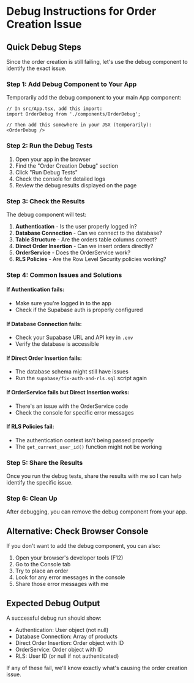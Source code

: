 # Debug Instructions for Order Creation Issue

## Quick Debug Steps

Since the order creation is still failing, let's use the debug component to identify the exact issue.

### Step 1: Add Debug Component to Your App

Temporarily add the debug component to your main App component:

```tsx
// In src/App.tsx, add this import:
import OrderDebug from './components/OrderDebug';

// Then add this somewhere in your JSX (temporarily):
<OrderDebug />
```

### Step 2: Run the Debug Tests

1. Open your app in the browser
2. Find the "Order Creation Debug" section
3. Click "Run Debug Tests"
4. Check the console for detailed logs
5. Review the debug results displayed on the page

### Step 3: Check the Results

The debug component will test:

1. **Authentication** - Is the user properly logged in?
2. **Database Connection** - Can we connect to the database?
3. **Table Structure** - Are the orders table columns correct?
4. **Direct Order Insertion** - Can we insert orders directly?
5. **OrderService** - Does the OrderService work?
6. **RLS Policies** - Are the Row Level Security policies working?

### Step 4: Common Issues and Solutions

#### If Authentication fails:
- Make sure you're logged in to the app
- Check if the Supabase auth is properly configured

#### If Database Connection fails:
- Check your Supabase URL and API key in `.env`
- Verify the database is accessible

#### If Direct Order Insertion fails:
- The database schema might still have issues
- Run the `supabase/fix-auth-and-rls.sql` script again

#### If OrderService fails but Direct Insertion works:
- There's an issue with the OrderService code
- Check the console for specific error messages

#### If RLS Policies fail:
- The authentication context isn't being passed properly
- The `get_current_user_id()` function might not be working

### Step 5: Share the Results

Once you run the debug tests, share the results with me so I can help identify the specific issue.

### Step 6: Clean Up

After debugging, you can remove the debug component from your app.

## Alternative: Check Browser Console

If you don't want to add the debug component, you can also:

1. Open your browser's developer tools (F12)
2. Go to the Console tab
3. Try to place an order
4. Look for any error messages in the console
5. Share those error messages with me

## Expected Debug Output

A successful debug run should show:
- Authentication: User object (not null)
- Database Connection: Array of products
- Direct Order Insertion: Order object with ID
- OrderService: Order object with ID
- RLS: User ID (or null if not authenticated)

If any of these fail, we'll know exactly what's causing the order creation issue. 